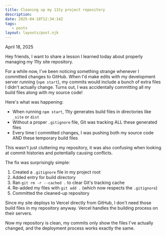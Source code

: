 ```yaml
---
title: Cleaning up my 11ty project repository
description:
date: 2025-04-18T12:34:14Z
tags:
   - posts
layout: layouts/post.njk
---
```


April 18, 2025

Hey friends, I want to share a lesson I learned today about properly managing my 11ty site repository.

For a while now, I've been noticing something strange whenever I committed changes to GitHub. When I'd make edits with my development server running (`npm start`), my commits would include a bunch of extra files I didn't actually change. Turns out, I was accidentally committing all my build files along with my source code!

Here's what was happening:

-  When running `npm start`, 11ty generates build files in directories like `_site` or `dist`
-  Without a proper `.gitignore` file, Git was tracking ALL these generated files
-  Every time I committed changes, I was pushing both my source code AND these temporary build files

This wasn't just cluttering my repository, it was also confusing when looking at commit histories and potentially causing conflicts.

The fix was surprisingly simple:

1. Created a `.gitignore` file in my project root
2. Added entry for build directory
3. Ran `git rm -r --cached .` to clear Git's tracking cache
4. Re-added my files with `git add .` (which now respects the `.gitignore`)
5. Committed the cleaned-up repository

Since my site deploys to Vercel directly from GitHub, I don't need those build files in my repository anyway. Vercel handles the building process on their servers.

Now my repository is clean, my commits only show the files I've actually changed, and the deployment process works exactly the same.
